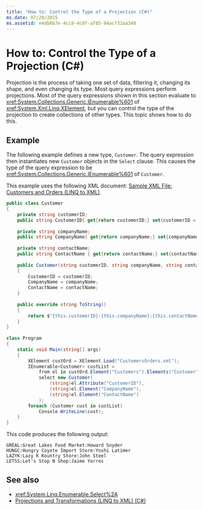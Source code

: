 ```yaml
---
title: "How to: Control the Type of a Projection (C#)"
ms.date: 07/20/2015
ms.assetid: e4db6b7e-4cc9-4c8f-af85-94acf32aa348
---
```

# How to: Control the Type of a Projection (C#)
Projection is the process of taking one set of data, filtering it, changing its shape, and even changing its type. Most query expressions perform projections. Most of the query expressions shown in this section evaluate to <xref:System.Collections.Generic.IEnumerable%601> of <xref:System.Xml.Linq.XElement>, but you can control the type of the projection to create collections of other types. This topic shows how to do this.  
  
## Example  
 The following example defines a new type, `Customer`. The query expression then instantiates new `Customer` objects in the `Select` clause. This causes the type of the query expression to be <xref:System.Collections.Generic.IEnumerable%601> of `Customer`.  
  
 This example uses the following XML document: [Sample XML File: Customers and Orders (LINQ to XML)](../../../../csharp/programming-guide/concepts/linq/sample-xml-file-customers-and-orders-linq-to-xml-2.md).  
  
```csharp  
public class Customer  
{  
    private string customerID;  
    public string CustomerID{ get{return customerID;} set{customerID = value;}}  
  
    private string companyName;  
    public string CompanyName{ get{return companyName;} set{companyName = value;}}  
  
    private string contactName;  
    public string ContactName { get{return contactName;} set{contactName = value;}}  
  
    public Customer(string customerID, string companyName, string contactName)  
    {  
        CustomerID = customerID;  
        CompanyName = companyName;  
        ContactName = contactName;  
    }  
  
    public override string ToString()  
    {  
        return $"{this.customerID}:{this.companyName}:{this.contactName}";
    }  
}  
  
class Program  
{  
    static void Main(string[] args)  
    {  
        XElement custOrd = XElement.Load("CustomersOrders.xml");  
        IEnumerable<Customer> custList =  
            from el in custOrd.Element("Customers").Elements("Customer")  
            select new Customer(  
                (string)el.Attribute("CustomerID"),  
                (string)el.Element("CompanyName"),  
                (string)el.Element("ContactName")  
            );  
        foreach (Customer cust in custList)  
            Console.WriteLine(cust);  
    }  
}  
```  
  
 This code produces the following output:  
  
```  
GREAL:Great Lakes Food Market:Howard Snyder  
HUNGC:Hungry Coyote Import Store:Yoshi Latimer  
LAZYK:Lazy K Kountry Store:John Steel  
LETSS:Let's Stop N Shop:Jaime Yorres  
```  
  
## See also

- <xref:System.Linq.Enumerable.Select%2A>
- [Projections and Transformations (LINQ to XML) (C#)](../../../../csharp/programming-guide/concepts/linq/projections-and-transformations-linq-to-xml.md)
